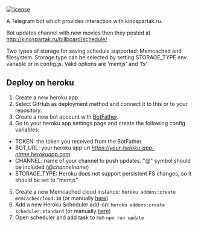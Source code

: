 [![license](https://img.shields.io/github/license/mashape/apistatus.svg?maxAge=2592000)](LICENSE)

A Telegram bot which provides interaction with kinospartak.ru.

Bot updates channel with new movies then they posted at http://kinospartak.ru/billboard/schedule/

Two types of storage for saving schedule supported: Memcached and filesystem.
Storage type can be selected by setting STORAGE_TYPE env. variable or in config.js.
Valid options are 'memjs' and 'fs'

## Deploy on heroku

1. Create a new heroku app.
2. Select GitHub as deployment method and connect it to this or to your repository.
3. Create a new bot account with [BotFather](https://telegram.me/BotFather).
4. Go to your heroku app settings page and create the following config variables:
 - TOKEN: the token you received from the BotFather.
 - BOT_URL: your heroku app url *https://your-heroku-app-name.herokuapp.com*
 - CHANNEL: name of your channel to push updates. "@" symbol should be included (*@channelname*)
 - STORAGE_TYPE: Heroku does not support persistent FS changes, so it should be set to "memjs"
5. Create a new Memcached cloud instance: ```heroku addons:create memcachedcloud:30``` (or manually [here](https://elements.heroku.com/addons/memcachedcloud))
6. Add a new Heroku Scheduler add-on: ```heroku addons:create scheduler:standard``` (or manually [here](https://elements.heroku.com/addons/scheduler))
7. Open scheduler and add task to run ```npm run update```
